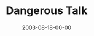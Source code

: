 ---
layout: message
category: message
series: "Dangerous Conversations"
title: "Dangerous Talk"
date: 2003-08-18-00-00
message_id: 210
audio: "http://s3.amazonaws.com/crossroads-media/message/audio/DC_01_08-17-03_Dangerous_Talk.mp3"
audio-duration: "39:18"
explicit: false
---